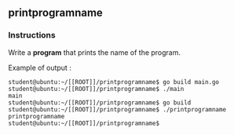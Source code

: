 ## printprogramname

### Instructions

Write a **program** that prints the name of the program.

Example of output :

```console
student@ubuntu:~/[[ROOT]]/printprogramname$ go build main.go
student@ubuntu:~/[[ROOT]]/printprogramname$ ./main
main
student@ubuntu:~/[[ROOT]]/printprogramname$ go build
student@ubuntu:~/[[ROOT]]/printprogramname$ ./printprogramname
printprogramname
student@ubuntu:~/[[ROOT]]/printprogramname$
```
